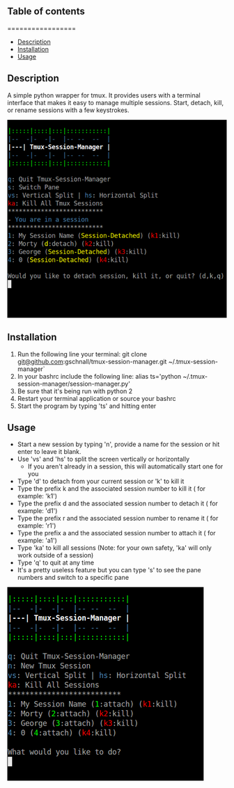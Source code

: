 ## Table of contents
=================
  * [Description](#description)
  * [Installation](#installation)
  * [Usage](#usage)

## Description
A simple python wrapper for tmux. It provides users with a terminal interface that makes it easy to manage multiple sessions. Start, detach, kill, or rename sessions with a few keystrokes.

![Alt text](./screen_shots/screen_shot_1.png?raw=true "Screen Shot 1")

## Installation
1. Run the following line your terminal:
   git clone git@github.com:gschnall/tmux-session-manager.git ~/.tmux-session-manager`
2. In your bashrc include the following line:
   alias ts='python ~/.tmux-session-manager/session-manager.py'
3. Be sure that it's being run with python 2
4. Restart your terminal application or source your bashrc 
5. Start the program by typing 'ts' and hitting enter

## Usage
- Start a new session by typing 'n', provide a name for the session or hit enter to leave it blank.
- Use 'vs' and 'hs' to split the screen vertically or horizontally
  - If you aren't already in a session, this will automatically start one for you
- Type 'd' to detach from your current session or 'k' to kill it
- Type the prefix k and the associated session number to kill it   ( for example: 'k1')
- Type the prefix d and the associated session number to detach it ( for example: 'd1')
- Type the prefix r and the associated session number to rename it ( for example: 'r1')
- Type the prefix a and the associated session number to attach it ( for example: 'a1')
- Type 'ka' to kill all sessions (Note: for your own safety, 'ka' will only work outside of a session)
- Type 'q' to quit at any time
- It's a pretty useless feature but you can type 's' to see the pane numbers and switch to a specific pane

![Alt text](./screen_shots/screen_shot_2.png?raw=true "Screen Shot 2")
